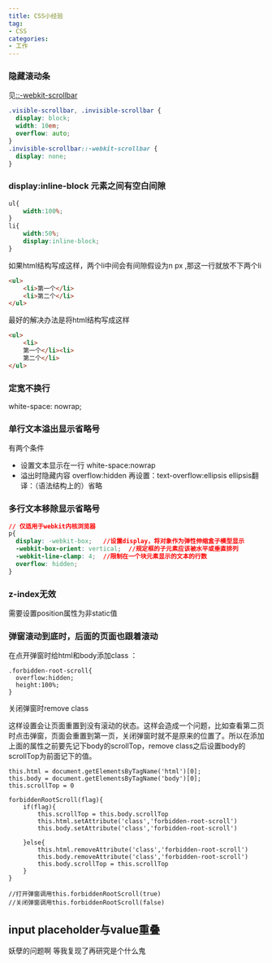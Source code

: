 ```yaml
---
title: CSS小经验
tag:
- CSS
categories:
- 工作
---
```

### 隐藏滚动条
见[::-webkit-scrollbar](https://developer.mozilla.org/en-US/docs/Web/CSS/::-webkit-scrollbar)
```css
.visible-scrollbar, .invisible-scrollbar {
  display: block;
  width: 10em;
  overflow: auto;
}
.invisible-scrollbar::-webkit-scrollbar {
  display: none;
}
```
<!-- more -->


### display:inline-block 元素之间有空白间隙
```css
ul{
    width:100%;
}
li{
    width:50%;
    display:inline-block;
}
```
如果html结构写成这样，两个li中间会有间隙假设为n px ,那这一行就放不下两个li
```html
<ul>
    <li>第一个</li>
    <li>第二个</li>
</ul>
```
最好的解决办法是将html结构写成这样
```html
<ul>
    <li>
    第一个</li><li>
    第二个</li>
</ul>
```


### 定宽不换行
white-space: nowrap;

### 单行文本溢出显示省略号
有两个条件
- 设置文本显示在一行  white-space:nowrap
- 溢出时隐藏内容   overflow:hidden
再设置：text-overflow:ellipsis       ellipsis翻译：（语法结构上的）省略

### 多行文本移除显示省略号
```css
// 仅适用于webkit内核浏览器
p{
  display: -webkit-box;   //设置display，将对象作为弹性伸缩盒子模型显示
  -webkit-box-orient: vertical;  //规定框的子元素应该被水平或垂直排列
  -webkit-line-clamp: 4;  //限制在一个块元素显示的文本的行数
  overflow: hidden;
}
```

### z-index无效
需要设置position属性为非static值

### 弹窗滚动到底时，后面的页面也跟着滚动
在点开弹窗时给html和body添加class ：

```
.forbidden-root-scroll{
  overflow:hidden;
  height:100%;
}
```
关闭弹窗时remove class

这样设置会让页面重置到没有滚动的状态。这样会造成一个问题，比如查看第二页时点击弹窗，页面会重置到第一页，关闭弹窗时就不是原来的位置了。所以在添加上面的属性之前要先记下body的scrollTop，remove class之后设置body的scrollTop为前面记下的值。

```
this.html = document.getElementsByTagName('html')[0];
this.body = document.getElementsByTagName('body')[0];
this.scrollTop = 0

forbiddenRootScroll(flag){
    if(flag){
        this.scrollTop = this.body.scrollTop
        this.html.setAttribute('class','forbidden-root-scroll')
        this.body.setAttribute('class','forbidden-root-scroll')

    }else{
        this.html.removeAttribute('class','forbidden-root-scroll')
        this.body.removeAttribute('class','forbidden-root-scroll')
        this.body.scrollTop = this.scrollTop
    }
}

//打开弹窗调用this.forbiddenRootScroll(true)
//关闭弹窗调用this.forbiddenRootScroll(false)
```

## input placeholder与value重叠 
妖孽的问题啊  等我复现了再研究是个什么鬼
